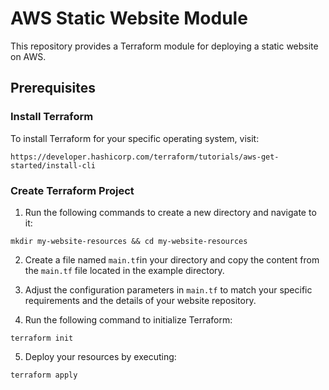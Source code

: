 # AWS Static Website Module 
This repository provides a Terraform module for deploying a static website on AWS.

## Prerequisites

### Install Terraform

To install Terraform for your specific operating system, visit:

``https://developer.hashicorp.com/terraform/tutorials/aws-get-started/install-cli``

### Create Terraform Project
1. Run the following commands to create a new directory and navigate to it: 

```
mkdir my-website-resources && cd my-website-resources
```

2. Create a file named ``main.tf``in your directory and copy the content from the ``main.tf`` file located in the example directory.

3. Adjust the configuration parameters in ``main.tf`` to match your specific requirements and the details of your website repository.

4. Run the following command to initialize Terraform:
```
terraform init
```

5. Deploy your resources by executing:

```
terraform apply
```